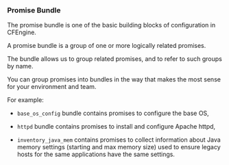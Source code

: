 ### Promise Bundle

The promise bundle is one of the basic building blocks of configuration
in CFEngine.

A promise bundle is a group of one or more logically related promises.

The bundle allows us to group related promises, and to refer to such
groups by name.

You can group promises into bundles in the way that makes the most
sense for your environment and team.

For example:

- `base_os_config` bundle contains promises to configure the base OS,

- `httpd` bundle contains promises to install and configure Apache httpd,

- `inventory_java_mem` contains promises to collect information about Java memory settings (starting and max memory size) used to ensure legacy hosts for the same applications have the same settings.

